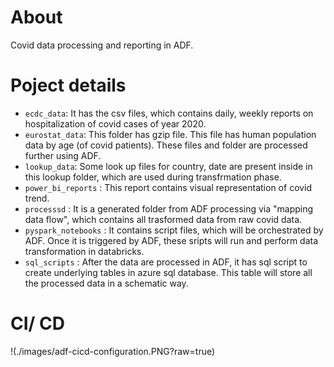 # About
Covid data processing and reporting in ADF.

# Poject details
- `ecdc_data`: It has the csv files, which contains daily, weekly reports on hospitalization of covid cases of year 2020.
- `eurostat_data`: This folder has gzip file. This file has human population data by age (of covid patients). These files and folder are processed further using ADF. 
- `lookup_data`: Some look up files for country, date are present inside in this lookup folder, which are used during transfrmation phase. 
- `power_bi_reports` : This report contains visual representation of covid trend.
- `processsd` : It is a generated folder from ADF processing via "mapping data flow", which contains all trasformed data from raw covid data.
- `pyspark_notebooks` : It contains script files, which will be orchestrated by ADF. Once it is triggered by ADF, these sripts will run and perform data transformation in databricks.
- `sql_scripts` : After the data are processed in ADF, it has sql script to create underlying tables in azure sql database. This table will store all the processed data in a schematic way.

# CI/ CD
!(./images/adf-cicd-configuration.PNG?raw=true)
